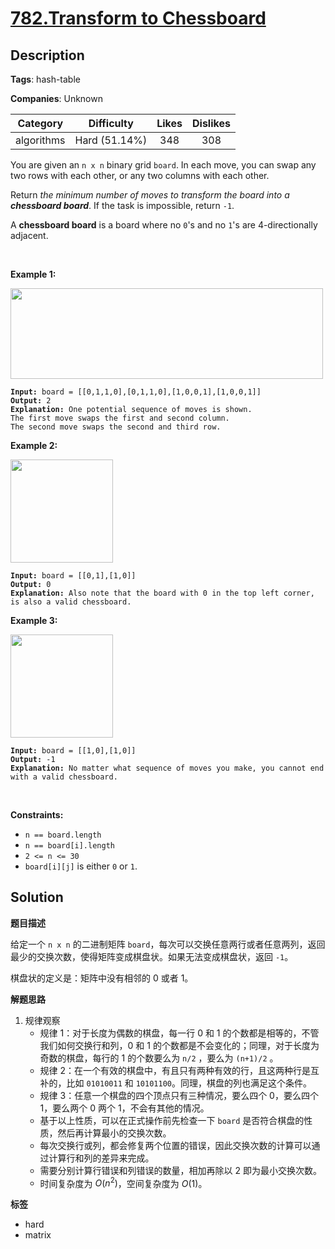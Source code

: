 # [782.Transform to Chessboard](https://leetcode.com/problems/transform-to-chessboard/description/)

## Description

**Tags**: hash-table

**Companies**: Unknown

|  Category  |  Difficulty   | Likes | Dislikes |
| :--------: | :-----------: | :---: | :------: |
| algorithms | Hard (51.14%) |  348  |   308    |

<p>You are given an <code>n x n</code> binary grid <code>board</code>. In each move, you can swap any two rows with each other, or any two columns with each other.</p>
<p>Return <em>the minimum number of moves to transform the board into a <strong>chessboard board</strong></em>. If the task is impossible, return <code>-1</code>.</p>
<p>A <strong>chessboard board</strong> is a board where no <code>0</code>&#39;s and no <code>1</code>&#39;s are 4-directionally adjacent.</p>
<p>&nbsp;</p>
<p><strong class="example">Example 1:</strong></p>
<img alt="" src="https://assets.leetcode.com/uploads/2021/06/29/chessboard1-grid.jpg" style="width: 500px; height: 145px;" />
<pre><code><strong>Input:</strong> board = [[0,1,1,0],[0,1,1,0],[1,0,0,1],[1,0,0,1]]
<strong>Output:</strong> 2
<strong>Explanation:</strong> One potential sequence of moves is shown.
The first move swaps the first and second column.
The second move swaps the second and third row.</code></pre>
<p><strong class="example">Example 2:</strong></p>
<img alt="" src="https://assets.leetcode.com/uploads/2021/06/29/chessboard2-grid.jpg" style="width: 164px; height: 165px;" />
<pre><code><strong>Input:</strong> board = [[0,1],[1,0]]
<strong>Output:</strong> 0
<strong>Explanation:</strong> Also note that the board with 0 in the top left corner, is also a valid chessboard.</code></pre>
<p><strong class="example">Example 3:</strong></p>
<img alt="" src="https://assets.leetcode.com/uploads/2021/06/29/chessboard3-grid.jpg" style="width: 164px; height: 165px;" />
<pre><code><strong>Input:</strong> board = [[1,0],[1,0]]
<strong>Output:</strong> -1
<strong>Explanation:</strong> No matter what sequence of moves you make, you cannot end with a valid chessboard.</code></pre>
<p>&nbsp;</p>
<p><strong>Constraints:</strong></p>
<ul>
  <li><code>n == board.length</code></li>
  <li><code>n == board[i].length</code></li>
  <li><code>2 &lt;= n &lt;= 30</code></li>
  <li><code>board[i][j]</code> is either&nbsp;<code>0</code> or <code>1</code>.</li>
</ul>

## Solution

**题目描述**

给定一个 `n x n` 的二进制矩阵 `board`，每次可以交换任意两行或者任意两列，返回最少的交换次数，使得矩阵变成棋盘状。如果无法变成棋盘状，返回 `-1`。

棋盘状的定义是：矩阵中没有相邻的 0 或者 1。

**解题思路**

1. 规律观察
   - 规律 1：对于长度为偶数的棋盘，每一行 0 和 1 的个数都是相等的，不管我们如何交换行和列，0 和 1 的个数都是不会变化的；同理，对于长度为奇数的棋盘，每行的 1 的个数要么为 `n/2` ，要么为 `(n+1)/2` 。
   - 规律 2：在一个有效的棋盘中，有且只有两种有效的行，且这两种行是互补的，比如 `01010011` 和 `10101100`。同理，棋盘的列也满足这个条件。
   - 规律 3：任意一个棋盘的四个顶点只有三种情况，要么四个 0，要么四个 1，要么两个 0 两个 1，不会有其他的情况。
   - 基于以上性质，可以在正式操作前先检查一下 `board` 是否符合棋盘的性质，然后再计算最小的交换次数。
   - 每次交换行或列，都会修复两个位置的错误，因此交换次数的计算可以通过计算行和列的差异来完成。
   - 需要分别计算行错误和列错误的数量，相加再除以 2 即为最小交换次数。
   - 时间复杂度为 $O(n^2)$，空间复杂度为 $O(1)$。

**标签**

- hard
- matrix
